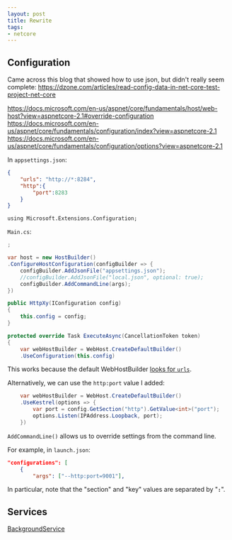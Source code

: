 ```yaml
---
layout: post
title: Rewrite
tags:
- netcore
---
```


## Configuration

Came across this blog that showed how to use json, but didn't really seem complete:
https://dzone.com/articles/read-config-data-in-net-core-test-project-net-core

https://docs.microsoft.com/en-us/aspnet/core/fundamentals/host/web-host?view=aspnetcore-2.1#override-configuration
https://docs.microsoft.com/en-us/aspnet/core/fundamentals/configuration/index?view=aspnetcore-2.1
https://docs.microsoft.com/en-us/aspnet/core/fundamentals/configuration/options?view=aspnetcore-2.1



In `appsettings.json`:
```json
{
    "urls": "http://*:8284",
    "http":{
        "port":8283
    }
}
```
`using Microsoft.Extensions.Configuration;`

`Main.cs`:
```csharp
;

var host = new HostBuilder()
.ConfigureHostConfiguration(configBuilder => {
    configBuilder.AddJsonFile("appsettings.json");
    //configBuilder.AddJsonFile("local.json", optional: true);
    configBuilder.AddCommandLine(args);
})
```


```csharp
public HttpXy(IConfiguration config)
{
    this.config = config;
}

protected override Task ExecuteAsync(CancellationToken token)
{
    var webHostBuilder = WebHost.CreateDefaultBuilder()
    .UseConfiguration(this.config)
```

This works because the default WebHostBuilder [looks for `urls`](https://docs.microsoft.com/en-us/aspnet/core/fundamentals/host/web-host?view=aspnetcore-2.1#server-urls).

Alternatively, we can use the `http:port` value I added:
```csharp
    var webHostBuilder = WebHost.CreateDefaultBuilder()
    .UseKestrel(options => {
        var port = config.GetSection("http").GetValue<int>("port");
        options.Listen(IPAddress.Loopback, port);
    })
```

`AddCommandLine()` allows us to override settings from the command line.

For example, in `launch.json`:
```json
"configurations": [
    {
        "args": ["--http:port=9001"],
```

In particular, note that the "section" and "key" values are separated by "__`:`__".

## Services

[BackgroundService](https://docs.microsoft.com/en-us/dotnet/standard/microservices-architecture/multi-container-microservice-net-applications/background-tasks-with-ihostedservice)